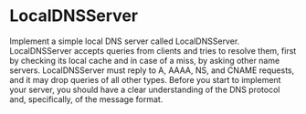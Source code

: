 # LocalDNSServer

Implement a simple local DNS server called LocalDNSServer. LocalDNSServer accepts queries
from clients and tries to resolve them, first by checking its local cache and in case of a miss, by
asking other name servers. LocalDNSServer must reply to A, AAAA, NS, and CNAME requests,
and it may drop queries of all other types. Before you start to implement your server, you should
have a clear understanding of the DNS protocol and, specifically, of the message format.
